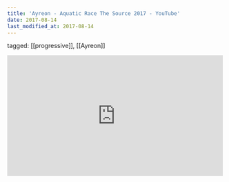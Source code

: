 ```yaml
---
title: 'Ayreon - Aquatic Race The Source 2017 - YouTube'
date: 2017-08-14
last_modified_at: 2017-08-14
---
```

tagged: [[progressive]], [[Ayreon]]
<iframe allow="accelerometer; autoplay; clipboard-write; encrypted-media; gyroscope; picture-in-picture" allowfullscreen="" frameborder="0" height="281" id="youtube_iframe" src="https://www.youtube.com/embed/RxMmLmd1MOo?feature=oembed&amp;enablejsapi=1&amp;origin=https://safe.txmblr.com&amp;wmode=opaque" width="500"></iframe>